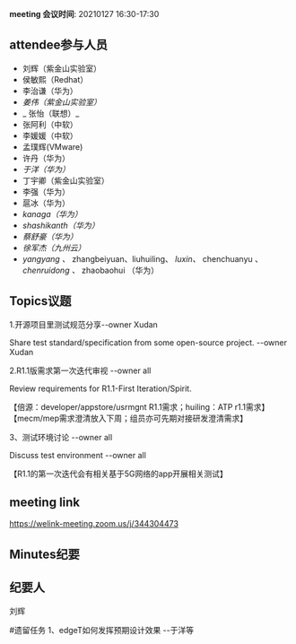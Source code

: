 **meeting 会议时间**: 20210127 16:30-17:30

## attendee参与人员
- 刘辉（紫金山实验室）
-  侯敏熙（Redhat） 
- 李治谦（华为） 
-   _姜伟（紫金山实验室）_  
- _ 张怡（联想）_ 
- 张阿利（中软）
- 李媛媛（中软）
- 孟璞辉(VMware) 
- 许丹（华为）
-  _于洋（华为）_   
-  丁宇卿（紫金山实验室）
-   李强（华为） 
-  扈冰（华为） 
-    _kanaga（华为）_  
-  _shashikanth（华为）_ 
-  _蔡舒豪（华为）_ 
-  _徐军杰（九州云）_ 
- _yangyang 、_ zhangbeiyuan、liuhuiling、 _luxin、_ chenchuanyu 、 _chenruidong 、_ zhaobaohui   （华为）

## Topics议题

1.开源项目里测试规范分享--owner Xudan

Share test standard/specification from some open-source project. --owner Xudan


2.R1.1版需求第一次迭代审视 --owner all

Review requirements for R1.1-First Iteration/Spirit.

【倍源：developer/appstore/usrmgnt R1.1需求；huiling：ATP r1.1需求】
【mecm/mep需求澄清放入下周；组员亦可先期对接研发澄清需求】

3、测试环境讨论 --owner all

 Discuss test environment --owner all

【R1.1的第一次迭代会有相关基于5G网络的app开展相关测试】

## meeting link
https://welink-meeting.zoom.us/j/344304473

## Minutes纪要
## 纪要人
刘辉

#遗留任务
1、edgeT如何发挥预期设计效果 --于洋等
